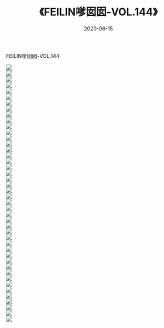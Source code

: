 ﻿---
layout: post
title:  《FEILIN嗲囡囡-VOL.144》
date:   2020-06-15
img: http://img.660000.xyz/Sharelink/网络美图/2020/FEILIN嗲囡囡-VOL.144/000.jpg
categories: [美女, 清纯, 唯美]
---

FEILIN嗲囡囡-VOL.144

  ![](http://img.660000.xyz/Sharelink/网络美图/2020/FEILIN嗲囡囡-VOL.144/001.jpg) <br> ![](http://img.660000.xyz/Sharelink/网络美图/2020/FEILIN嗲囡囡-VOL.144/002.jpg) <br> ![](http://img.660000.xyz/Sharelink/网络美图/2020/FEILIN嗲囡囡-VOL.144/003.jpg) <br> ![](http://img.660000.xyz/Sharelink/网络美图/2020/FEILIN嗲囡囡-VOL.144/004.jpg) <br> ![](http://img.660000.xyz/Sharelink/网络美图/2020/FEILIN嗲囡囡-VOL.144/005.jpg) <br> ![](http://img.660000.xyz/Sharelink/网络美图/2020/FEILIN嗲囡囡-VOL.144/006.jpg) <br> ![](http://img.660000.xyz/Sharelink/网络美图/2020/FEILIN嗲囡囡-VOL.144/007.jpg) <br> ![](http://img.660000.xyz/Sharelink/网络美图/2020/FEILIN嗲囡囡-VOL.144/008.jpg) <br> ![](http://img.660000.xyz/Sharelink/网络美图/2020/FEILIN嗲囡囡-VOL.144/009.jpg) <br> ![](http://img.660000.xyz/Sharelink/网络美图/2020/FEILIN嗲囡囡-VOL.144/010.jpg) <br> ![](http://img.660000.xyz/Sharelink/网络美图/2020/FEILIN嗲囡囡-VOL.144/011.jpg) <br> ![](http://img.660000.xyz/Sharelink/网络美图/2020/FEILIN嗲囡囡-VOL.144/012.jpg) <br> ![](http://img.660000.xyz/Sharelink/网络美图/2020/FEILIN嗲囡囡-VOL.144/013.jpg) <br> ![](http://img.660000.xyz/Sharelink/网络美图/2020/FEILIN嗲囡囡-VOL.144/014.jpg) <br> ![](http://img.660000.xyz/Sharelink/网络美图/2020/FEILIN嗲囡囡-VOL.144/015.jpg) <br> ![](http://img.660000.xyz/Sharelink/网络美图/2020/FEILIN嗲囡囡-VOL.144/016.jpg) <br> ![](http://img.660000.xyz/Sharelink/网络美图/2020/FEILIN嗲囡囡-VOL.144/017.jpg) <br> ![](http://img.660000.xyz/Sharelink/网络美图/2020/FEILIN嗲囡囡-VOL.144/018.jpg) <br> ![](http://img.660000.xyz/Sharelink/网络美图/2020/FEILIN嗲囡囡-VOL.144/019.jpg) <br> ![](http://img.660000.xyz/Sharelink/网络美图/2020/FEILIN嗲囡囡-VOL.144/020.jpg) <br> ![](http://img.660000.xyz/Sharelink/网络美图/2020/FEILIN嗲囡囡-VOL.144/021.jpg) <br> ![](http://img.660000.xyz/Sharelink/网络美图/2020/FEILIN嗲囡囡-VOL.144/022.jpg) <br> ![](http://img.660000.xyz/Sharelink/网络美图/2020/FEILIN嗲囡囡-VOL.144/023.jpg) <br> ![](http://img.660000.xyz/Sharelink/网络美图/2020/FEILIN嗲囡囡-VOL.144/024.jpg) <br> ![](http://img.660000.xyz/Sharelink/网络美图/2020/FEILIN嗲囡囡-VOL.144/025.jpg) <br> ![](http://img.660000.xyz/Sharelink/网络美图/2020/FEILIN嗲囡囡-VOL.144/026.jpg) <br> ![](http://img.660000.xyz/Sharelink/网络美图/2020/FEILIN嗲囡囡-VOL.144/027.jpg) <br> ![](http://img.660000.xyz/Sharelink/网络美图/2020/FEILIN嗲囡囡-VOL.144/028.jpg) <br> ![](http://img.660000.xyz/Sharelink/网络美图/2020/FEILIN嗲囡囡-VOL.144/029.jpg) <br> ![](http://img.660000.xyz/Sharelink/网络美图/2020/FEILIN嗲囡囡-VOL.144/030.jpg) <br> ![](http://img.660000.xyz/Sharelink/网络美图/2020/FEILIN嗲囡囡-VOL.144/031.jpg) <br> ![](http://img.660000.xyz/Sharelink/网络美图/2020/FEILIN嗲囡囡-VOL.144/032.jpg) <br> ![](http://img.660000.xyz/Sharelink/网络美图/2020/FEILIN嗲囡囡-VOL.144/033.jpg) <br> ![](http://img.660000.xyz/Sharelink/网络美图/2020/FEILIN嗲囡囡-VOL.144/034.jpg) <br> ![](http://img.660000.xyz/Sharelink/网络美图/2020/FEILIN嗲囡囡-VOL.144/035.jpg) <br> ![](http://img.660000.xyz/Sharelink/网络美图/2020/FEILIN嗲囡囡-VOL.144/036.jpg) <br> ![](http://img.660000.xyz/Sharelink/网络美图/2020/FEILIN嗲囡囡-VOL.144/037.jpg) <br> ![](http://img.660000.xyz/Sharelink/网络美图/2020/FEILIN嗲囡囡-VOL.144/038.jpg) <br> ![](http://img.660000.xyz/Sharelink/网络美图/2020/FEILIN嗲囡囡-VOL.144/039.jpg) <br> ![](http://img.660000.xyz/Sharelink/网络美图/2020/FEILIN嗲囡囡-VOL.144/040.jpg) <br> ![](http://img.660000.xyz/Sharelink/网络美图/2020/FEILIN嗲囡囡-VOL.144/041.jpg) <br> ![](http://img.660000.xyz/Sharelink/网络美图/2020/FEILIN嗲囡囡-VOL.144/042.jpg) <br> ![](http://img.660000.xyz/Sharelink/网络美图/2020/FEILIN嗲囡囡-VOL.144/043.jpg) <br> ![](http://img.660000.xyz/Sharelink/网络美图/2020/FEILIN嗲囡囡-VOL.144/044.jpg) <br>